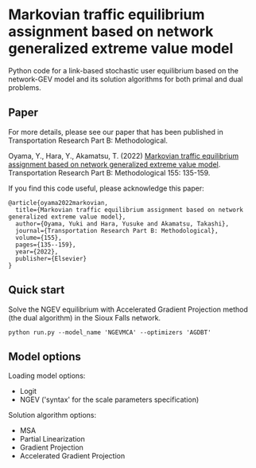 # Markovian traffic equilibrium assignment based on network generalized extreme value model
Python code for a link-based stochastic user equilibrium based on the network-GEV model and its solution algorithms for both primal and dual problems.

## Paper
For more details, please see our paper that has been published in Transportation Research Part B: Methodological.

Oyama, Y., Hara, Y., Akamatsu, T. (2022) [Markovian traffic equilibrium assignment based on network generalized extreme value model](https://www.sciencedirect.com/science/article/pii/S0191261521001934). Transportation Research Part B: Methodological 155: 135-159.

If you find this code useful, please acknowledge this paper:
```
@article{oyama2022markovian,
  title={Markovian traffic equilibrium assignment based on network generalized extreme value model},
  author={Oyama, Yuki and Hara, Yusuke and Akamatsu, Takashi},
  journal={Transportation Research Part B: Methodological},
  volume={155},
  pages={135--159},
  year={2022},
  publisher={Elsevier}
}
```

## Quick start
Solve the NGEV equilibrium with Accelerated Gradient Projection method (the dual algorithm) in the Sioux Falls network.

```
python run.py --model_name 'NGEVMCA' --optimizers 'AGDBT'
```

## Model options
Loading model options:

- Logit
- NGEV ('syntax' for the scale parameters specification)

Solution algorithm options:

- MSA
- Partial Linearization
- Gradient Projection
- Accelerated Gradient Projection
